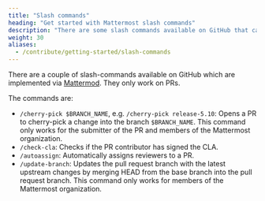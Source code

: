 ```yaml
---
title: "Slash commands"
heading: "Get started with Mattermost slash commands"
description: "There are some slash commands available on GitHub that can be implemented via Mattermod. Learn more about what they are."
weight: 30
aliases:
  - /contribute/getting-started/slash-commands
---
```


There are a couple of slash-commands available on GitHub which are implemented via [Mattermod](https://github.com/mattermost/mattermost-mattermod). They only work on PRs.

The commands are:

- `/cherry-pick $BRANCH_NAME`, e.g. `/cherry-pick release-5.10`: Opens a PR to cherry-pick a change into the branch `$BRANCH_NAME`. This command only works for the submitter of the PR and members of the Mattermost organization.
- `/check-cla`: Checks if the PR contributor has signed the CLA.
- `/autoassign`: Automatically assigns reviewers to a PR.
- `/update-branch`: Updates the pull request branch with the latest upstream changes by merging HEAD from the base branch into the pull request branch. This command only works for members of the Mattermost organization.
